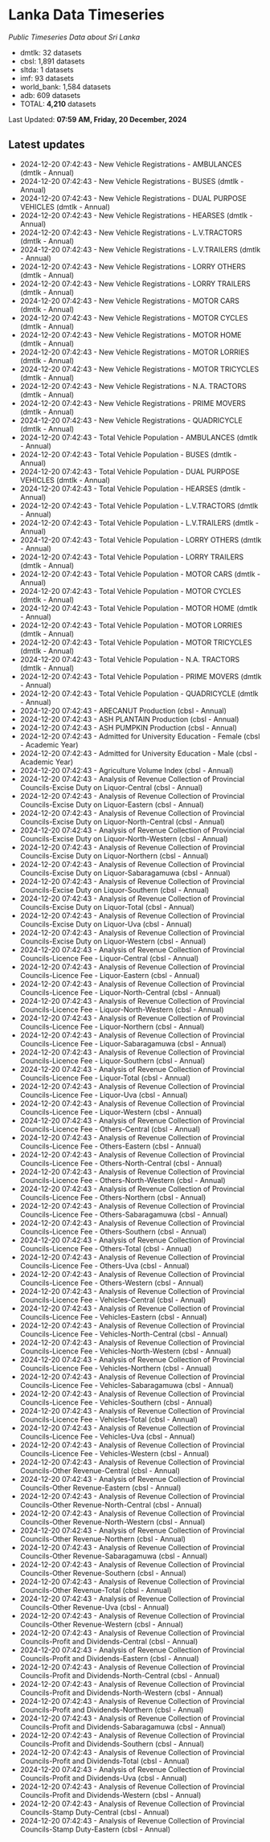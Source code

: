 # Lanka Data Timeseries
*Public Timeseries Data about Sri Lanka*

* dmtlk: 32 datasets
* cbsl: 1,891 datasets
* sltda: 1 datasets
* imf: 93 datasets
* world_bank: 1,584 datasets
* adb: 609 datasets
* TOTAL: **4,210** datasets

Last Updated: **07:59 AM, Friday, 20 December, 2024**

## Latest updates

* 2024-12-20 07:42:43 - New Vehicle Registrations - AMBULANCES (dmtlk - Annual)
* 2024-12-20 07:42:43 - New Vehicle Registrations - BUSES (dmtlk - Annual)
* 2024-12-20 07:42:43 - New Vehicle Registrations - DUAL PURPOSE VEHICLES (dmtlk - Annual)
* 2024-12-20 07:42:43 - New Vehicle Registrations - HEARSES (dmtlk - Annual)
* 2024-12-20 07:42:43 - New Vehicle Registrations - L.V.TRACTORS (dmtlk - Annual)
* 2024-12-20 07:42:43 - New Vehicle Registrations - L.V.TRAILERS (dmtlk - Annual)
* 2024-12-20 07:42:43 - New Vehicle Registrations - LORRY OTHERS (dmtlk - Annual)
* 2024-12-20 07:42:43 - New Vehicle Registrations - LORRY TRAILERS (dmtlk - Annual)
* 2024-12-20 07:42:43 - New Vehicle Registrations - MOTOR CARS (dmtlk - Annual)
* 2024-12-20 07:42:43 - New Vehicle Registrations - MOTOR CYCLES (dmtlk - Annual)
* 2024-12-20 07:42:43 - New Vehicle Registrations - MOTOR HOME (dmtlk - Annual)
* 2024-12-20 07:42:43 - New Vehicle Registrations - MOTOR LORRIES (dmtlk - Annual)
* 2024-12-20 07:42:43 - New Vehicle Registrations - MOTOR TRICYCLES (dmtlk - Annual)
* 2024-12-20 07:42:43 - New Vehicle Registrations - N.A. TRACTORS (dmtlk - Annual)
* 2024-12-20 07:42:43 - New Vehicle Registrations - PRIME MOVERS (dmtlk - Annual)
* 2024-12-20 07:42:43 - New Vehicle Registrations - QUADRICYCLE (dmtlk - Annual)
* 2024-12-20 07:42:43 - Total Vehicle Population - AMBULANCES (dmtlk - Annual)
* 2024-12-20 07:42:43 - Total Vehicle Population - BUSES (dmtlk - Annual)
* 2024-12-20 07:42:43 - Total Vehicle Population - DUAL PURPOSE VEHICLES (dmtlk - Annual)
* 2024-12-20 07:42:43 - Total Vehicle Population - HEARSES (dmtlk - Annual)
* 2024-12-20 07:42:43 - Total Vehicle Population - L.V.TRACTORS (dmtlk - Annual)
* 2024-12-20 07:42:43 - Total Vehicle Population - L.V.TRAILERS (dmtlk - Annual)
* 2024-12-20 07:42:43 - Total Vehicle Population - LORRY OTHERS (dmtlk - Annual)
* 2024-12-20 07:42:43 - Total Vehicle Population - LORRY TRAILERS (dmtlk - Annual)
* 2024-12-20 07:42:43 - Total Vehicle Population - MOTOR CARS (dmtlk - Annual)
* 2024-12-20 07:42:43 - Total Vehicle Population - MOTOR CYCLES (dmtlk - Annual)
* 2024-12-20 07:42:43 - Total Vehicle Population - MOTOR HOME (dmtlk - Annual)
* 2024-12-20 07:42:43 - Total Vehicle Population - MOTOR LORRIES (dmtlk - Annual)
* 2024-12-20 07:42:43 - Total Vehicle Population - MOTOR TRICYCLES (dmtlk - Annual)
* 2024-12-20 07:42:43 - Total Vehicle Population - N.A. TRACTORS (dmtlk - Annual)
* 2024-12-20 07:42:43 - Total Vehicle Population - PRIME MOVERS (dmtlk - Annual)
* 2024-12-20 07:42:43 - Total Vehicle Population - QUADRICYCLE (dmtlk - Annual)
* 2024-12-20 07:42:43 - ARECANUT Production (cbsl - Annual)
* 2024-12-20 07:42:43 - ASH PLANTAIN Production (cbsl - Annual)
* 2024-12-20 07:42:43 - ASH PUMPKIN Production (cbsl - Annual)
* 2024-12-20 07:42:43 - Admitted for University Education - Female (cbsl - Academic Year)
* 2024-12-20 07:42:43 - Admitted for University Education - Male (cbsl - Academic Year)
* 2024-12-20 07:42:43 - Agriculture Volume Index (cbsl - Annual)
* 2024-12-20 07:42:43 - Analysis of Revenue Collection of Provincial Councils-Excise Duty on Liquor-Central (cbsl - Annual)
* 2024-12-20 07:42:43 - Analysis of Revenue Collection of Provincial Councils-Excise Duty on Liquor-Eastern (cbsl - Annual)
* 2024-12-20 07:42:43 - Analysis of Revenue Collection of Provincial Councils-Excise Duty on Liquor-North-Central (cbsl - Annual)
* 2024-12-20 07:42:43 - Analysis of Revenue Collection of Provincial Councils-Excise Duty on Liquor-North-Western (cbsl - Annual)
* 2024-12-20 07:42:43 - Analysis of Revenue Collection of Provincial Councils-Excise Duty on Liquor-Northern (cbsl - Annual)
* 2024-12-20 07:42:43 - Analysis of Revenue Collection of Provincial Councils-Excise Duty on Liquor-Sabaragamuwa (cbsl - Annual)
* 2024-12-20 07:42:43 - Analysis of Revenue Collection of Provincial Councils-Excise Duty on Liquor-Southern (cbsl - Annual)
* 2024-12-20 07:42:43 - Analysis of Revenue Collection of Provincial Councils-Excise Duty on Liquor-Total (cbsl - Annual)
* 2024-12-20 07:42:43 - Analysis of Revenue Collection of Provincial Councils-Excise Duty on Liquor-Uva (cbsl - Annual)
* 2024-12-20 07:42:43 - Analysis of Revenue Collection of Provincial Councils-Excise Duty on Liquor-Western (cbsl - Annual)
* 2024-12-20 07:42:43 - Analysis of Revenue Collection of Provincial Councils-Licence Fee - Liquor-Central (cbsl - Annual)
* 2024-12-20 07:42:43 - Analysis of Revenue Collection of Provincial Councils-Licence Fee - Liquor-Eastern (cbsl - Annual)
* 2024-12-20 07:42:43 - Analysis of Revenue Collection of Provincial Councils-Licence Fee - Liquor-North-Central (cbsl - Annual)
* 2024-12-20 07:42:43 - Analysis of Revenue Collection of Provincial Councils-Licence Fee - Liquor-North-Western (cbsl - Annual)
* 2024-12-20 07:42:43 - Analysis of Revenue Collection of Provincial Councils-Licence Fee - Liquor-Northern (cbsl - Annual)
* 2024-12-20 07:42:43 - Analysis of Revenue Collection of Provincial Councils-Licence Fee - Liquor-Sabaragamuwa (cbsl - Annual)
* 2024-12-20 07:42:43 - Analysis of Revenue Collection of Provincial Councils-Licence Fee - Liquor-Southern (cbsl - Annual)
* 2024-12-20 07:42:43 - Analysis of Revenue Collection of Provincial Councils-Licence Fee - Liquor-Total (cbsl - Annual)
* 2024-12-20 07:42:43 - Analysis of Revenue Collection of Provincial Councils-Licence Fee - Liquor-Uva (cbsl - Annual)
* 2024-12-20 07:42:43 - Analysis of Revenue Collection of Provincial Councils-Licence Fee - Liquor-Western (cbsl - Annual)
* 2024-12-20 07:42:43 - Analysis of Revenue Collection of Provincial Councils-Licence Fee - Others-Central (cbsl - Annual)
* 2024-12-20 07:42:43 - Analysis of Revenue Collection of Provincial Councils-Licence Fee - Others-Eastern (cbsl - Annual)
* 2024-12-20 07:42:43 - Analysis of Revenue Collection of Provincial Councils-Licence Fee - Others-North-Central (cbsl - Annual)
* 2024-12-20 07:42:43 - Analysis of Revenue Collection of Provincial Councils-Licence Fee - Others-North-Western (cbsl - Annual)
* 2024-12-20 07:42:43 - Analysis of Revenue Collection of Provincial Councils-Licence Fee - Others-Northern (cbsl - Annual)
* 2024-12-20 07:42:43 - Analysis of Revenue Collection of Provincial Councils-Licence Fee - Others-Sabaragamuwa (cbsl - Annual)
* 2024-12-20 07:42:43 - Analysis of Revenue Collection of Provincial Councils-Licence Fee - Others-Southern (cbsl - Annual)
* 2024-12-20 07:42:43 - Analysis of Revenue Collection of Provincial Councils-Licence Fee - Others-Total (cbsl - Annual)
* 2024-12-20 07:42:43 - Analysis of Revenue Collection of Provincial Councils-Licence Fee - Others-Uva (cbsl - Annual)
* 2024-12-20 07:42:43 - Analysis of Revenue Collection of Provincial Councils-Licence Fee - Others-Western (cbsl - Annual)
* 2024-12-20 07:42:43 - Analysis of Revenue Collection of Provincial Councils-Licence Fee - Vehicles-Central (cbsl - Annual)
* 2024-12-20 07:42:43 - Analysis of Revenue Collection of Provincial Councils-Licence Fee - Vehicles-Eastern (cbsl - Annual)
* 2024-12-20 07:42:43 - Analysis of Revenue Collection of Provincial Councils-Licence Fee - Vehicles-North-Central (cbsl - Annual)
* 2024-12-20 07:42:43 - Analysis of Revenue Collection of Provincial Councils-Licence Fee - Vehicles-North-Western (cbsl - Annual)
* 2024-12-20 07:42:43 - Analysis of Revenue Collection of Provincial Councils-Licence Fee - Vehicles-Northern (cbsl - Annual)
* 2024-12-20 07:42:43 - Analysis of Revenue Collection of Provincial Councils-Licence Fee - Vehicles-Sabaragamuwa (cbsl - Annual)
* 2024-12-20 07:42:43 - Analysis of Revenue Collection of Provincial Councils-Licence Fee - Vehicles-Southern (cbsl - Annual)
* 2024-12-20 07:42:43 - Analysis of Revenue Collection of Provincial Councils-Licence Fee - Vehicles-Total (cbsl - Annual)
* 2024-12-20 07:42:43 - Analysis of Revenue Collection of Provincial Councils-Licence Fee - Vehicles-Uva (cbsl - Annual)
* 2024-12-20 07:42:43 - Analysis of Revenue Collection of Provincial Councils-Licence Fee - Vehicles-Western (cbsl - Annual)
* 2024-12-20 07:42:43 - Analysis of Revenue Collection of Provincial Councils-Other Revenue-Central (cbsl - Annual)
* 2024-12-20 07:42:43 - Analysis of Revenue Collection of Provincial Councils-Other Revenue-Eastern (cbsl - Annual)
* 2024-12-20 07:42:43 - Analysis of Revenue Collection of Provincial Councils-Other Revenue-North-Central (cbsl - Annual)
* 2024-12-20 07:42:43 - Analysis of Revenue Collection of Provincial Councils-Other Revenue-North-Western (cbsl - Annual)
* 2024-12-20 07:42:43 - Analysis of Revenue Collection of Provincial Councils-Other Revenue-Northern (cbsl - Annual)
* 2024-12-20 07:42:43 - Analysis of Revenue Collection of Provincial Councils-Other Revenue-Sabaragamuwa (cbsl - Annual)
* 2024-12-20 07:42:43 - Analysis of Revenue Collection of Provincial Councils-Other Revenue-Southern (cbsl - Annual)
* 2024-12-20 07:42:43 - Analysis of Revenue Collection of Provincial Councils-Other Revenue-Total (cbsl - Annual)
* 2024-12-20 07:42:43 - Analysis of Revenue Collection of Provincial Councils-Other Revenue-Uva (cbsl - Annual)
* 2024-12-20 07:42:43 - Analysis of Revenue Collection of Provincial Councils-Other Revenue-Western (cbsl - Annual)
* 2024-12-20 07:42:43 - Analysis of Revenue Collection of Provincial Councils-Profit and Dividends-Central (cbsl - Annual)
* 2024-12-20 07:42:43 - Analysis of Revenue Collection of Provincial Councils-Profit and Dividends-Eastern (cbsl - Annual)
* 2024-12-20 07:42:43 - Analysis of Revenue Collection of Provincial Councils-Profit and Dividends-North-Central (cbsl - Annual)
* 2024-12-20 07:42:43 - Analysis of Revenue Collection of Provincial Councils-Profit and Dividends-North-Western (cbsl - Annual)
* 2024-12-20 07:42:43 - Analysis of Revenue Collection of Provincial Councils-Profit and Dividends-Northern (cbsl - Annual)
* 2024-12-20 07:42:43 - Analysis of Revenue Collection of Provincial Councils-Profit and Dividends-Sabaragamuwa (cbsl - Annual)
* 2024-12-20 07:42:43 - Analysis of Revenue Collection of Provincial Councils-Profit and Dividends-Southern (cbsl - Annual)
* 2024-12-20 07:42:43 - Analysis of Revenue Collection of Provincial Councils-Profit and Dividends-Total (cbsl - Annual)
* 2024-12-20 07:42:43 - Analysis of Revenue Collection of Provincial Councils-Profit and Dividends-Uva (cbsl - Annual)
* 2024-12-20 07:42:43 - Analysis of Revenue Collection of Provincial Councils-Profit and Dividends-Western (cbsl - Annual)
* 2024-12-20 07:42:43 - Analysis of Revenue Collection of Provincial Councils-Stamp Duty-Central (cbsl - Annual)
* 2024-12-20 07:42:43 - Analysis of Revenue Collection of Provincial Councils-Stamp Duty-Eastern (cbsl - Annual)